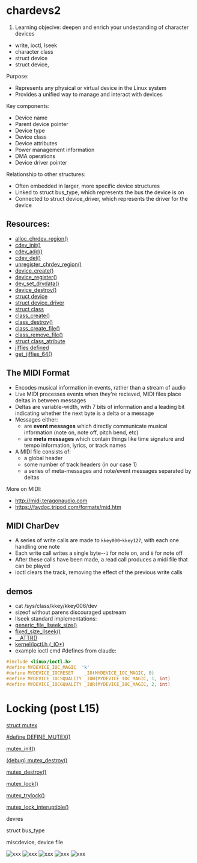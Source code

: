 # chardevs2

1. Learning objecive: deepen and enrich your undestanding of character devices


* write, ioctl, lseek
* character class
* struct device
* struct device, 

Purpose:

* Represents any physical or virtual device in the Linux system
* Provides a unified way to manage and interact with devices


Key components:

* Device name
* Parent device pointer
* Device type
* Device class
* Device attributes
* Power management information
* DMA operations
* Device driver pointer


Relationship to other structures:

* Often embedded in larger, more specific device structures
* Linked to struct bus_type, which represents the bus the device is on
* Connected to struct device_driver, which represents the driver for the device

## Resources:

* [alloc_chrdev_region()](https://elixir.bootlin.com/linux/v6.5/source/fs/char_dev.c#L236)
* [cdev_init()](https://elixir.bootlin.com/linux/v6.5/source/fs/char_dev.c#L658)
* [cdev_add()](https://elixir.bootlin.com/linux/v6.5/source/fs/char_dev.c#L469)
* [cdev_del()](https://elixir.bootlin.com/linux/v6.5/source/fs/char_dev.c#L601)
* [unregister_chrdev_region()](https://elixir.bootlin.com/linux/v6.5/source/fs/char_dev.c#L311)
* [device_create()](https://elixir.bootlin.com/linux/v6.5/source/drivers/base/core.c#L4334)
* [device_register()](https://elixir.bootlin.com/linux/v6.5/source/drivers/base/core.c#L3704)
* [dev_set_drvdata()](https://elixir.bootlin.com/linux/v6.5/source/include/linux/device.h#L887)
* [device_destroy()](https://elixir.bootlin.com/linux/v6.5/source/drivers/base/core.c#L4397)
* [struct device](https://elixir.bootlin.com/linux/v6.5/source/include/linux/device.h#L676)
* [struct device_driver](https://elixir.bootlin.com/linux/v6.5/source/include/linux/device/driver.h#L96)
* [struct class](https://elixir.bootlin.com/linux/v6.5/source/include/linux/device/class.h#L52)
* [class_create()](https://elixir.bootlin.com/linux/v6.5/source/drivers/base/class.c#L256)
* [class_destroy()](https://elixir.bootlin.com/linux/v6.5/source/drivers/base/class.c#L289)
* [class_create_file()](https://elixir.bootlin.com/linux/v6.5/source/include/linux/device/class.h#L191)
* [class_remove_file()](https://elixir.bootlin.com/linux/v6.5/source/include/linux/device/class.h#L197)
* [struct class_atribute](https://elixir.bootlin.com/linux/v6.5/source/include/linux/device/class.h#L171)
* [jiffies defined](https://elixir.bootlin.com/linux/v6.5/source/include/linux/jiffies.h#L80)
* [get_jiffies_64()](https://elixir.bootlin.com/linux/v6.5/source/include/linux/jiffies.h#L85)

## The MIDI Format
* Encodes musical information in events, rather than a stream of audio
* Live MIDI processes events when they're recieved, MIDI files place deltas in between messages
* Deltas are variable-width, with 7 bits of information 
and a leading bit indicating whether the next byte is a delta or a message
* Messages either:
  * are **event messages** which directly communicate musical information (note on, note off, pitch bend, etc) 
  * are **meta messages** which contain things like time signature and tempo information, lyrics, or track names
* A MIDI file consists of: 
  * a global header
  * some number of track headers (in our case 1)
  * a series of meta-messages and note/event messages separated by deltas

More on MIDI:
* http://midi.teragonaudio.com
* https://faydoc.tripod.com/formats/mid.htm

## MIDI CharDev
* A series of write calls are made to `kkey000`-`kkey127`, with each one handling one note
* Each write call writes a single byte--`1` for note on, and `0` for note off
* After these calls have been made, a read call produces a midi file that can be played
* ioctl clears the track, removing the effect of the previous write calls

## demos
* cat /sys/class/kkey/kkey006/dev
* sizeof without parens discouraged upstream
* llseek standard implementations:
* [generic_file_llseek_size()](https://elixir.bootlin.com/linux/v6.5/source/fs/read_write.c#L86)
* [fixed_size_llseek()](https://elixir.bootlin.com/linux/v6.5/source/fs/read_write.c#L162)
* [__ATTR()](https://elixir.bootlin.com/linux/v6.5/source/include/linux/sysfs.h#L101)
* [kernel/ioctl.h (_IO*)](https://elixir.bootlin.com/linux/v6.5/source/arch/alpha/include/uapi/asm/ioctl.h#L48)
* example ioctl cmd #defines from claude:
```c
#include <linux/ioctl.h>
#define MYDEVICE_IOC_MAGIC  'k'
#define MYDEVICE_IOCRESET    _IO(MYDEVICE_IOC_MAGIC, 0)
#define MYDEVICE_IOCSQUALITY _IOW(MYDEVICE_IOC_MAGIC, 1, int)
#define MYDEVICE_IOCGQUALITY _IOR(MYDEVICE_IOC_MAGIC, 2, int)
```
# Locking (post L15)
[struct mutex](https://elixir.bootlin.com/linux/v6.5/source/include/linux/mutex.h#L64)


[#define DEFINE_MUTEX()](https://elixir.bootlin.com/linux/v6.5/source/include/linux/mutex.h#L116)

[mutex_init()](https://elixir.bootlin.com/linux/v6.5/source/include/linux/mutex.h#L116)

[(debug) mutex_destroy()](https://elixir.bootlin.com/linux/v6.5/source/kernel/locking/mutex-debug.c#L100)

[mutex_destroy()](https://elixir.bootlin.com/linux/v6.5/source/include/linux/mutex.h#L90)

[mutex_lock()](https://elixir.bootlin.com/linux/v6.5/source/kernel/locking/mutex.c#L281)

[mutex_trylock()](https://elixir.bootlin.com/linux/v6.5/source/kernel/locking/mutex.c#L1081)

[mutex_lock_interuptible()](https://elixir.bootlin.com/linux/v6.5/source/kernel/locking/mutex.c#L977)

devres

struct bus_type

miscdevice, device file




![xxx](/slides/kkey_pics/ima_68827b0.jpeg)
![xxx](/slides/kkey_pics/ima_845a12b.jpeg)
![xxx](/slides/kkey_pics/ima_9f2cd16.jpeg)
![xxx](/slides/kkey_pics/ima_9f30b4f.jpeg)
![xxx](/slides/kkey_pics/ima_b86fe21.jpeg)
